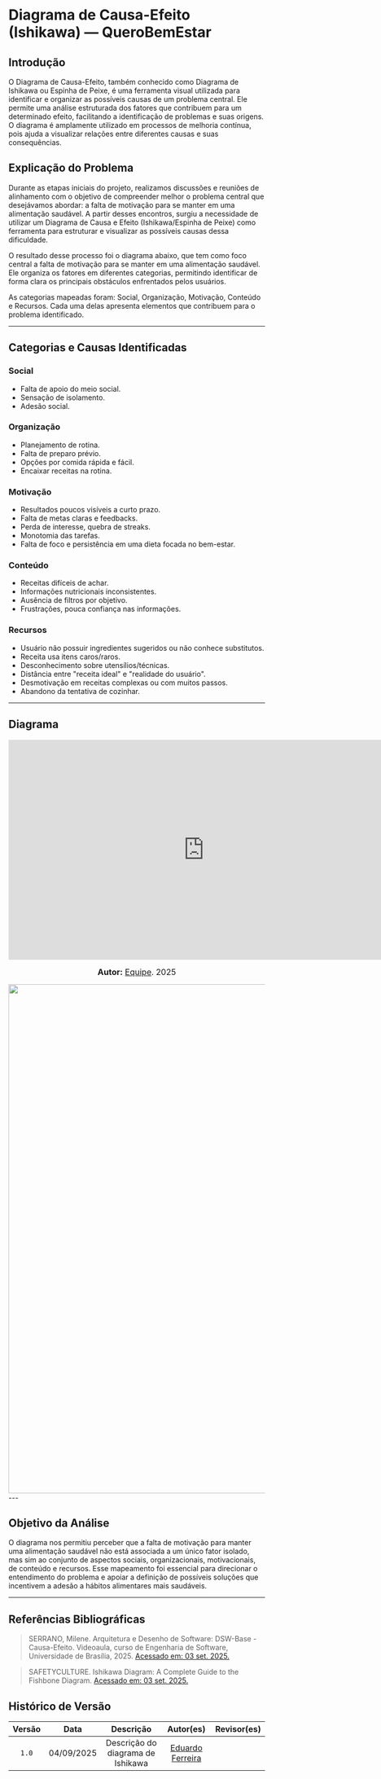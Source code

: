 # Diagrama de Causa-Efeito (Ishikawa) — QueroBemEstar

## Introdução
O Diagrama de Causa-Efeito, também conhecido como Diagrama de Ishikawa ou Espinha de Peixe, é uma ferramenta visual utilizada para identificar e organizar as possíveis causas de um problema central. Ele permite uma análise estruturada dos fatores que contribuem para um determinado efeito, facilitando a identificação de problemas e suas origens. O diagrama é amplamente utilizado em processos de melhoria contínua, pois ajuda a visualizar relações entre diferentes causas e suas consequências.


## Explicação do Problema
Durante as etapas iniciais do projeto, realizamos discussões e reuniões de alinhamento com o objetivo de compreender melhor o problema central que desejávamos abordar: a falta de motivação para se manter em uma alimentação saudável. A partir desses encontros, surgiu a necessidade de utilizar um Diagrama de Causa e Efeito (Ishikawa/Espinha de Peixe) como ferramenta para estruturar e visualizar as possíveis causas dessa dificuldade.

O resultado desse processo foi o diagrama abaixo, que tem como foco central a falta de motivação para se manter em uma alimentação saudável. Ele organiza os fatores em diferentes categorias, permitindo identificar de forma clara os principais obstáculos enfrentados pelos usuários.

As categorias mapeadas foram: Social, Organização, Motivação, Conteúdo e Recursos. Cada uma delas apresenta elementos que contribuem para o problema identificado.

---

## Categorias e Causas Identificadas

### Social
- Falta de apoio do meio social.
- Sensação de isolamento.
- Adesão social. 
 

### Organização
- Planejamento de rotina.
- Falta de preparo prévio.
- Opções por comida rápida e fácil.
- Encaixar receitas na rotina.

### Motivação
- Resultados poucos visíveis a curto prazo.
- Falta de metas claras e feedbacks.
- Perda de interesse, quebra de streaks.
- Monotomia das tarefas.
- Falta de foco e persistência em uma dieta focada no bem-estar.

### Conteúdo
- Receitas difíceis de achar.
- Informações nutricionais inconsistentes.
- Ausência de filtros por objetivo.
- Frustrações, pouca confiança nas informações.

### Recursos
- Usuário não possuir ingredientes sugeridos ou não conhece substitutos.
- Receita usa itens caros/raros.
- Desconhecimento sobre utensílios/técnicas.
- Distância entre "receita ideal" e "realidade do usuário".
- Desmotivação em receitas complexas ou com muitos passos.
- Abandono da tentativa de cozinhar.

---

## Diagrama 

<iframe width="768" height="432" src="https://miro.com/app/live-embed/uXjVJP1wEs4=/?focusWidget=3458764639142988383&embedMode=view_only_without_ui&embedId=341330286613" frameborder="0" scrolling="no" allow="fullscreen; clipboard-read; clipboard-write" allowfullscreen></iframe>

<font size="3"><p style="text-align: center"><b>Autor:</b>  [Equipe](). 2025</p></font>



<div style="text-align: center;">
    <img src="assets/causaEfeito.svg"  width="1000px" >
</div>
---


## Objetivo da Análise

O diagrama nos permitiu perceber que a falta de motivação para manter uma alimentação saudável não está associada a um único fator isolado, mas sim ao conjunto de aspectos sociais, organizacionais, motivacionais, de conteúdo e recursos. Esse mapeamento foi essencial para direcionar o entendimento do problema e apoiar a definição de possíveis soluções que incentivem a adesão a hábitos alimentares mais saudáveis.

---
## Referências Bibliográficas

> SERRANO, Milene. Arquitetura e Desenho de Software: DSW-Base - Causa-Efeito. Videoaula, curso de Engenharia de Software, Universidade de Brasília, 2025. [Acessado em: 03 set. 2025.](https://unbbr-my.sharepoint.com/personal/mileneserrano_unb_br/_layouts/15/stream.aspx?id=%2Fpersonal%2Fmileneserrano%5Funb%5Fbr%2FDocuments%2FArqDSW%20%2D%20V%C3%ADdeosOriginais%2F02d%20%2D%20VideoAula%20%2D%20DSW%2DBase%20%2D%20Causa%2DEfeito%2Emp4&ga=1&referrer=StreamWebApp%2EWeb&referrerScenario=AddressBarCopied%2Eview%2Eb04a7658%2D7068%2D48a2%2Dbe8c%2Da9ee77e74edb) 

> SAFETYCULTURE. Ishikawa Diagram: A Complete Guide to the Fishbone Diagram. [Acessado em: 03 set. 2025.](https://safetyculture.com/topics/ishikawa-diagram/) 


## Histórico de Versão

| Versão | Data | Descrição | Autor(es) | Revisor(es) |
| :-: | :-: | :-: | :-: | :-: |
| `1.0` | 04/09/2025  | Descrição do diagrama de Ishikawa | [Eduardo Ferreira](https://github.com/eduardoferre) | []()